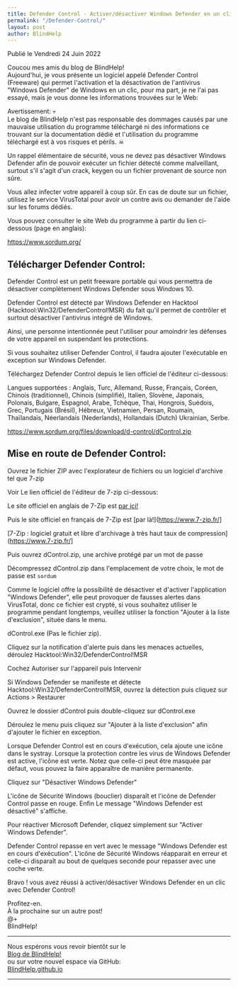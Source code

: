 ```yaml
---
title: Defender Control - Activer/désactiver Windows Defender en un clic
permalink: "/Defender-Control/"
layout: post
author: BlindHelp
---
```


<footer>Publié le Vendredi 24 Juin 2022</footer>

Coucou mes amis du blog de BlindHelp!    
Aujourd'hui, je vous présente un logiciel appelé Defender Control (Freeware) qui permet l'activation et la désactivation de l'antivirus "Windows Defender" de Windows en un clic, pour ma part, je ne l'ai pas essayé, mais je vous donne les informations trouvées sur le Web:    


Avertissement: 💀  
Le blog de BlindHelp n'est pas responsable des dommages causés par une mauvaise utilisation du programme téléchargé ni des informations ce trouvant sur la documentation dédié et l'utilisation du programme téléchargé est à vos risques et périls. ☠  


Un rappel élémentaire de sécurité, vous ne devez pas désactiver Windows Defender afin de pouvoir exécuter un fichier détecté comme malveillant, surtout s'il s'agit d'un crack, keygen ou un fichier provenant de source non sûre.

Vous allez infecter votre appareil à coup sûr. En cas de doute sur un fichier, utilisez le service VirusTotal pour avoir un contre avis ou demander de l'aide sur les forums dédiés.

Vous pouvez consulter le site Web du programme à partir du lien ci-dessous (page en anglais):

<https://www.sordum.org/>

## Télécharger Defender Control:

Defender Control est un petit freeware portable qui vous permettra de désactiver complètement Windows Defender sous Windows 10.

Defender Control est détecté par Windows Defender en Hacktool (Hacktool:Win32/DefenderControl!MSR) du fait qu'il permet de contrôler et surtout désactiver l'antivirus intégré de Windows.

Ainsi, une personne intentionnée peut l'utiliser pour amoindrir les défenses de votre appareil en suspendant les protections.

Si vous souhaitez utiliser Defender Control, il faudra ajouter l'exécutable en exception sur Windows Defender.

Téléchargez Defender Control depuis le lien officiel de l'éditeur ci-dessous:

Langues supportées : Anglais, Turc, Allemand, Russe, Français, Coréen, Chinois (traditionnel), Chinois (simplifié), Italien, Slovène, Japonais, Polonais, Bulgare, Espagnol, Arabe, Tchèque, Thai, Hongrois, Suédois, Grec, Portugais (Brésil), Hébreux, Vietnamien, Persan, Roumain, Thaïlandais, Néerlandais (Nederlands), Hollandais (Dutch) Ukrainian, Serbe.

<https://www.sordum.org/files/download/d-control/dControl.zip>

## Mise en route de Defender Control:

Ouvrez le fichier ZIP avec l'explorateur de fichiers ou un logiciel d'archive tel que 7-zip

Voir Le lien officiel de l'éditeur de 7-zip ci-dessous:

Le site officiel en anglais de 7-Zip est [par ici!](https://www.7-zip.org/)

Puis le site officiel en français de 7-Zip est [par là!](https://www.7-zip.fr/]

[7-Zip : logiciel gratuit et libre d'archivage à très haut taux de compression](https://www.7-zip.fr/]

Puis ouvrez dControl.zip, une archive protégé par un mot de passe

Décompressez dControl.zip dans l'emplacement de votre choix, le mot de passe est `sordum`

Comme le logiciel offre la possibilité de désactiver et d'activer l'application "Windows Defender", elle peut provoquer de fausses alertes dans VirusTotal, donc ce fichier est crypté, si vous souhaitez utiliser le programme pendant longtemps, veuillez utiliser la fonction "Ajouter à la liste d'exclusion", située dans le menu.

dControl.exe (Pas le fichier zip).

Cliquez sur la notification d'alerte puis dans les menaces actuelles, déroulez Hacktool:Win32/DefenderControl!MSR

Cochez Autoriser sur l'appareil puis Intervenir

Si Windows Defender se manifeste et détecte Hacktool:Win32/DefenderControl!MSR, ouvrez la détection puis cliquez sur Actions > Restaurer

Ouvrez le dossier dControl puis double-cliquez sur dControl.exe

Déroulez le menu puis cliquez sur "Ajouter à la liste d'exclusion" afin d'ajouter le fichier en exception.

Lorsque Defender Control est en cours d'exécution, cela ajoute une icône dans le systray. Lorsque la protection contre les virus de Windows Defender est active, l'icône est verte. Notez que celle-ci peut être masquée par défaut, vous pouvez la faire apparaître de manière permanente.

Cliquez sur "Désactiver Windows Defender"

L'icône de Sécurité Windows (bouclier) disparaît et l'icône de Defender Control passe en rouge. Enfin Le message "Windows Defender est désactivé" s'affiche.

Pour réactiver Microsoft Defender, cliquez simplement sur "Activer Windows Defender".

Defender Control repasse en vert avec le message "Windows Defender est en cours d'exécution". L'icône de Sécurité Windows réapparait en erreur et celle-ci disparaît au bout de quelques seconde pour repasser avec une coche verte.

Bravo ! vous avez réussi à activer/désactiver Windows Defender en un clic avec Defender Control!

Profitez-en.    
À la prochaine sur un autre post!     
@+    
BlindHelp!    

---

Nous espérons vous revoir bientôt sur le      
[Blog de BlindHelp!](http://blindhelp.blogspot.fr/)                    
ou sur  votre nouvel espace via GitHub:                     
[BlindHelp.github.io](https://blindhelp.github.io)                    

---
